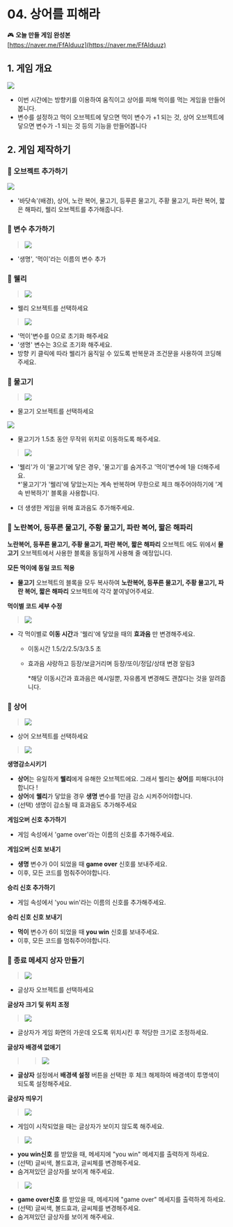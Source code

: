 # 04. 상어를 피해라 


  

🎮  **오늘 만들 게임 완성본**   
[https://naver.me/FfAIduuz](https://naver.me/FfAIduuz) 


## 1. 게임 개요
![](img/04_상어를피해라/4_10.png)
- 이번 시간에는 방향키를 이용하여 움직이고 상어를 피해 먹이를 먹는 게임을 만들어봅니다.
- 변수를 설정하고 먹이 오브젝트에 닿으면 먹이 변수가 +1 되는 것, 상어 오브젝트에 닿으면 변수가 -1 되는 것 등의 기능을 만들어봅니다



## 2. 게임 제작하기

### 🧩 오브젝트 추가하기
![](img/04_상어를피해라/4_24.png)
- '바닷속'(배경), 상어, 노란 복어, 물고기, 등푸른 물고기, 주황 물고기, 파란 복어, 짧은 해파리, 웰리 오브젝트를 추가해줍니다. 

### 🧩 변수 추가하기
> ![](img/04_상어를피해라/4_12.png)
- '생명', '먹이'라는 이름의 변수 추가 

### 🧩 웰리 
> ![](img/04_상어를피해라/4_웰리.png)   
- 웰리 오브젝트를 선택하세요


> ![](img/04_상어를피해라/4_13.png)
- '먹이'변수를 0으로 초기화 해주세요 
- '생명' 변수는 3으로 초기화 해주세요. 
-  방향 키 클릭에 따라 웰리가 움직일 수 있도록 반복문과 조건문을 사용하여 코딩해주세요. 


### 🧩 물고기 
> ![](img/04_상어를피해라/4_물고기.png)
 - 물고기 오브젝트를 선택하세요

 ![](img/04_상어를피해라/4_14.png)
 - 물고기가 1.5초 동안 무작위 위치로 이동하도록 해주세요. 
  

> ![](img/04_상어를피해라/4_15.png)
- '웰리'가 이 '물고기'에 닿은 경우, '물고기'를 숨겨주고 '먹이'변수에 1을 더해주세요.   
  *'물고기'가 '웰리'에 닿았는지는 계속 반복하며 무한으로 체크 해주어야하기에 '계속 반복하기' 블록을 사용합니다. 

- 더 생생한 게임을 위해 효과음도 추가해주세요. 
  
### 🧩 노란복어, 등푸른 물고기, 주황 물고기, 파란 복어, 짧은 해파리   

**노란복어, 등푸른 물고기, 주황 물고기, 파란 복어, 짧은 해파리** 오브젝트 에도 위에서 **물고기** 오브젝트에서 사용한 블록을 동일하게 사용해 줄 예정입니다. 

**모든 먹이에 동일 코드 적용**
- **물고기** 오브젝트의 블록을 모두 복사하여 **노란복어, 등푸른 물고기, 주황 물고기, 파란 복어, 짧은 해파리** 오브젝트에 각각 붙여넣어주세요.

**먹이별 코드 세부 수정**
> ![](img/04_상어를피해라/4_23.png)
- 각 먹이별로 **이동 시간**과 '웰리'에 닿았을 때의 **효과음** 만 변경해주세요.
  - 이동시간 1.5/2/2.5/3/3.5 초 
  - 효과음 샤랑하고 등장/보글거리며 등장/또이/정답/상태 변경 알림3

    *해당 이동시간과 효과음은 예시일뿐, 자유롭게 변경해도 괜찮다는 것을 알려줍니다. 




### 🧩 상어 
> ![](img/04_상어를피해라/4_상어.png)
- 상어 오브젝트를 선택하세요

> ![](img/04_상어를피해라/4_16.png)


**생명감소시키기**
- **상어**는 유일하게 **웰리**에게 유해한 오브젝트에요. 그래서 웰리는 **상어**를 피해다녀야 합니다 !
- **상어**에 **웰리**가 닿았을 경우 **생명** 변수를 1만큼 감소 시켜주어야합니다. 
- (선택) 생명이 감소될 때 효과음도 추가해주세요

**게임오버 신호 추가하기**
- 게임 속성에서 'game over'라는 이름의 신호를 추가해주세요. 

**게임오버 신호 보내기**
- **생명** 변수가 0이 되었을 때 **game over** 신호를 보내주세요.
- 이후, 모든 코드를 멈춰주어야합니다. 

**승리 신호 추가하기**
- 게임 속성에서 'you win'라는 이름의 신호를 추가해주세요. 

**승리 신호 신호 보내기**
- **먹이** 변수가 6이 되었을 때 **you win**  신호를 보내주세요.
- 이후, 모든 코드를 멈춰주어야합니다. 



### 🧩 종료 메세지 상자 만들기 
> ![](img/04_상어를피해라/4_글상자.png)
- 글상자 오브젝트를 선택하세요

**글상자 크기 및 위치 조정** 

> ![](img/04_상어를피해라/4_18.png) 
- 글상자가 게임 화면의 가운데 오도록 위치시킨 후 적당한 크기로 조정하세요. 

**글상자 배경색 없애기**   
> > ![](img/04_상어를피해라/4_19.png)

- **글상자** 설정에서 **배경색 설정** 버튼을 선택한 후 체크 해제하여 배경색이 투명색이 되도록 설정해주세요. 
  
**글상자 띄우기** 
> ![](img/04_상어를피해라/4_20.png)
- 게임이 시작되었을 때는 글상자가 보이지 않도록 해주세요.

> ![](img/04_상어를피해라/4_21.png)
- **you win신호** 를 받았을 때, 메세지에 "you win" 메세지를 출력하게 하세요. 
- (선택) 글씨색, 볼드효과, 글씨체를 변경해주세요. 
- 숨겨져있던 글상자를 보이게 해주세요. 
  

> ![](img/04_상어를피해라/4_22.png)
- **game over신호** 를 받았을 때, 메세지에 "game over" 메세지를 출력하게 하세요. 
- (선택) 글씨색, 볼드효과, 글씨체를 변경해주세요. 
- 숨겨져있던 글상자를 보이게 해주세요. 



<!-- <details>
<summary> 요약 </summary>
</details> -->